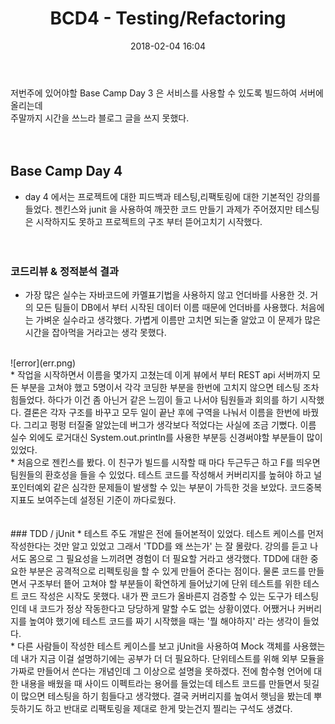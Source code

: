 ﻿---
layout: post
title:  "BCD4 - Testing/Refactoring"
date:   2018-02-04 16:04
---
 저번주에 있어야할 Base Camp Day 3 은 서비스를 사용할 수 있도록 빌드하여 서버에 올리는데
<br>
주말까지 시간을 쓰느라 블로그 글을 쓰지 못했다.
<br><br><br>
## Base Camp Day 4
* day 4 에서는 프로젝트에 대한 피드백과 테스팅,리팩토링에 대한 기본적인 강의를 들었다. 젠킨스와 junit 을 사용하여 깨끗한 코드 만들기 과제가 주어졌지만
테스팅은 시작하지도 못하고 프로젝트의 구조 부터 뜯어고치기 시작했다.
<br><br><br>
### 코드리뷰 & 정적분석 결과
* 가장 많은 실수는 자바코드에 카멜표기법을 사용하지 않고 언더바를 사용한 것. 거의 모든 팀들이 DB에서 부터 시작된 데이터 이름 때문에 언더바를 사용했다.
처음에는 가벼운 실수라고 생각했다. 가볍게 이름만 고치면 되는줄 알았고 이 문제가 많은 시간을 잡아먹을 거라고는 생각 못했다.
<br>
![error](err.png) 
<br>
* 작업을 시작하면서 이름을 몇가지 고쳤는데 이게 뷰에서 부터 REST api 서버까지 모든 부분을 고쳐야 했고 5명이서 각각 코딩한 부분을 한번에 고치지 않으면 
테스팅 조차 힘들었다. 하다가 이건 좀 아닌거 같은 느낌이 들고 나서야 팀원들과 회의를 하기 시작했다. 결론은 각자 구조를 바꾸고 모두 일이 끝난 후에 구역을
나눠서 이름을 한번에 바꿨다. 그리고 펑펑 터질줄 알았는데 버그가 생각보다 적었다는 사실에 조금 기뻤다. 이름 실수 외에도 로거대신 System.out.println를 사용한
부분등 신경써야할 부분들이 많이 있었다. 
<br>
* 처음으로 젠킨스를 봤다. 이 친구가 빌드를 시작할 때 마다 두근두근 하고 F를 띄우면 팀원들의 환호성을 들을 수 있었다. 테스트 코드를 작성해서 커버리지를 높혀야 
하고 널포인터예외 같은 심각한 문제들이 발생할 수 있는 부분이 가득한 것을 보았다. 코드중복 지표도 보여주는데 설정된 기준이 까다로웠다. 
<br><br><br>
### TDD / jUnit
* 테스트 주도 개발은 전에 들어본적이 있었다. 테스트 케이스를 먼저 작성한다는 것만 알고 있었고 그래서 'TDD를 왜 쓰는가' 는 잘 몰랐다. 강의를 듣고 나서도 몸으로 
그 필요성을 느끼려면 경험이 더 필요할 거라고 생각했다. TDD에 대한 중요한 부분은 공격적으로 리펙토링을 할 수 있게 만들어 준다는 점이다. 물론 코드를 만들면서
구조부터 띁어 고쳐야 할 부분들이 확연하게 들어났기에 단위 테스트를 위한 테스트 코드 작성은 시작도 못했다. 내가 짠 코드가 올바른지 검증할 수 있는 도구가 테스팅
인데 내 코드가 정상 작동한다고 당당하게 말할 수도 없는 상황이였다. 어쨌거나 커버리지를 높여야 했기에 테스트 코드를 짜기 시작했을 때는 '뭘 해야하지' 라는 생각이 
들었다.
<br>
* 다른 사람들이 작성한 테스트 케이스를 보고 jUnit을 사용하여 Mock 객체를 사용했는데 내가 지금 이걸 설명하기에는 공부가 더 더 필요하다. 단위테스트를 위해 
외부 모듈을 가짜로 만들어서 쓴다는 개념인데 그 이상으로 설명을 못하겠다. 전에 함수형 언어에 대한 내용을 배웠을 때 사이드 이펙트라는 용어를 들었는데 테스트 코드를 
만들면서 뒷길이 많으면 테스팅을 하기 힘들다고 생각했다. 결국 커버리지를 높여서 햇님을 봤는데 뿌듯하기도 하고 반대로 리팩토링을 제대로 한게 맞는건지 찔리는 구석도 생겼다.
